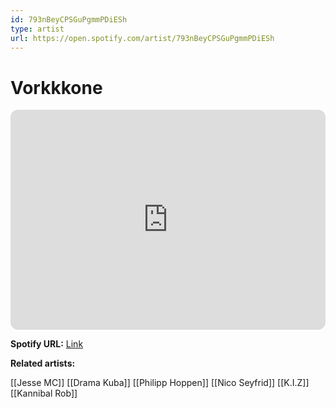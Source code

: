 ```yaml
---
id: 793nBeyCPSGuPgmmPDiESh
type: artist
url: https://open.spotify.com/artist/793nBeyCPSGuPgmmPDiESh
---
```

# Vorkkkone

<iframe style="border-radius:12px" src="https://open.spotify.com/embed/artist/793nBeyCPSGuPgmmPDiESh" width="100%" height="352" frameBorder="0" allowfullscreen="" allow="autoplay; clipboard-write; encrypted-media; fullscreen; picture-in-picture" loading="lazy"></iframe>

**Spotify URL:** [Link](https://open.spotify.com/artist/793nBeyCPSGuPgmmPDiESh)

**Related artists:**

[[Jesse MC]]
[[Drama Kuba]]
[[Philipp Hoppen]]
[[Nico Seyfrid]]
[[K.I.Z]]
[[Kannibal Rob]]
